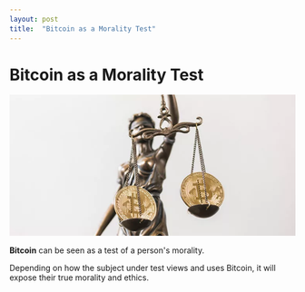```yaml
---
layout: post
title:  "Bitcoin as a Morality Test"
---
```


# Bitcoin as a Morality Test

![Bitcoin Justice](/assets/JusticeStatueBitcoin.webp)

**Bitcoin** can be seen as a test of a person's morality.

Depending on how the subject under test views and uses Bitcoin, it will expose their true morality and ethics.
